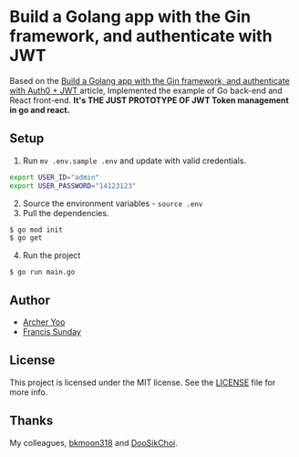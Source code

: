 # Build a Golang app with the Gin framework, and authenticate with JWT

Based on the [Build a Golang app with the Gin framework, and authenticate with Auth0 + JWT ](https://hakaselogs.me/2018-04-20/building-a-web-app-with-go-gin-and-react) article, Implemented the example of Go back-end and React front-end. __It's THE JUST PROTOTYPE OF JWT Token management in go and react.__

## Setup

1. Run `mv .env.sample .env` and update with valid credentials.

``` bash
export USER_ID="admin"
export USER_PASSWORD="14123123"
```

2. Source the environment variables - `source .env`
3. Pull the dependencies.

``` bash
$ go mod init
$ go get 
```
4. Run the project
```
$ go run main.go
```

## Author
* [Archer Yoo](https://jinhoyoo.github.io/)
* [Francis Sunday](https://twitter.com/codehakase) 

## License

This project is licensed under the MIT license. See the [LICENSE](LICENSE) file for more info.

## Thanks

My colleagues, [bkmoon318](https://github.com/bkmoon318) and [DooSikChoi](https://github.com/DooSikChoi). 